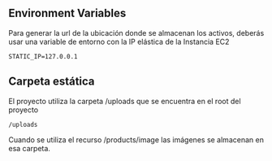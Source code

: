
## Environment Variables

Para generar la url de la ubicación donde se almacenan los activos, deberás usar una variable de entorno con la IP elástica de la Instancia EC2

`STATIC_IP=127.0.0.1`


## Carpeta estática

El proyecto utiliza la carpeta /uploads que se encuentra en el root del proyecto

`/uploads`

Cuando se utiliza el recurso /products/image las imágenes se almacenan en esa carpeta.